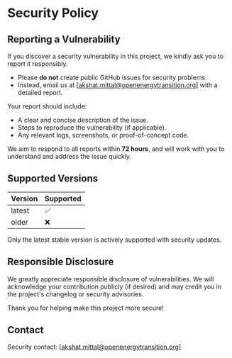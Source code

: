 # Security Policy

## Reporting a Vulnerability

If you discover a security vulnerability in this project, we kindly ask you to report it responsibly.

- Please **do not** create public GitHub issues for security problems.
- Instead, email us at [akshat.mittal@openenergytransition.org] with a detailed report.

Your report should include:
- A clear and concise description of the issue.
- Steps to reproduce the vulnerability (if applicable).
- Any relevant logs, screenshots, or proof-of-concept code.

We aim to respond to all reports within **72 hours**, and will work with you to understand and address the issue quickly.

## Supported Versions

| Version | Supported |
| ------- | --------- |
| latest  | ✅         |
| older   | ❌         |

Only the latest stable version is actively supported with security updates.

## Responsible Disclosure

We greatly appreciate responsible disclosure of vulnerabilities. We will acknowledge your contribution publicly (if desired) and may credit you in the project's changelog or security advisories.

Thank you for helping make this project more secure!

## Contact

Security contact: [akshat.mittal@openenergytransition.org]  
